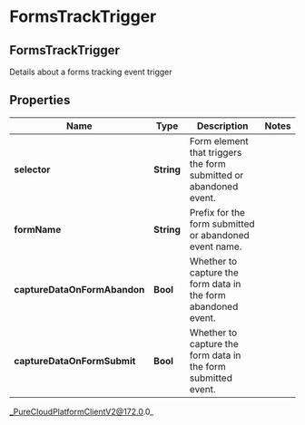 # FormsTrackTrigger

## FormsTrackTrigger
Details about a forms tracking event trigger

## Properties

|Name | Type | Description | Notes|
|------------ | ------------- | ------------- | -------------|
| **selector** | **String** | Form element that triggers the form submitted or abandoned event. | |
| **formName** | **String** | Prefix for the form submitted or abandoned event name. | |
| **captureDataOnFormAbandon** | **Bool** | Whether to capture the form data in the form abandoned event. | |
| **captureDataOnFormSubmit** | **Bool** | Whether to capture the form data in the form submitted event. | |



_PureCloudPlatformClientV2@172.0.0_
